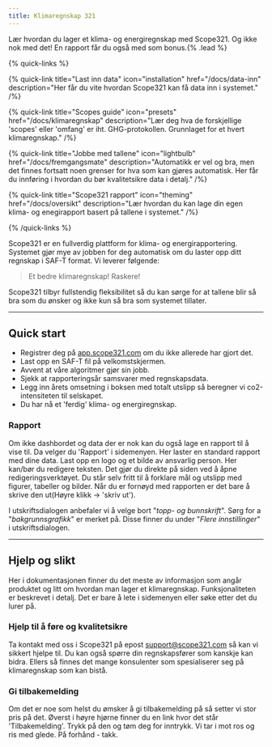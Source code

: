 ```yaml
---
title: Klimaregnskap 321
---
```


Lær hvordan du lager et klima- og energiregnskap med Scope321. Og ikke nok med det! En rapport får du også med som bonus.{% .lead %}

{% quick-links %}

{% quick-link title="Last inn data" icon="installation" href="/docs/data-inn" description="Her får du vite hvordan Scope321 kan få data inn i systemet." /%}

{% quick-link title="Scopes guide" icon="presets" href="/docs/klimaregnskap" description="Lær deg hva de forskjellige 'scopes' eller 'omfang' er iht. GHG-protokollen. Grunnlaget for et hvert klimaregnskap." /%}

{% quick-link title="Jobbe med tallene" icon="lightbulb" href="/docs/fremgangsmate" description="Automatikk er vel og bra, men det finnes fortsatt noen grenser for hva som kan gjøres automatisk. Her får du innføring i hvordan du bør kvalitetsikre data i detalj." /%}

{% quick-link title="Scope321 rapport" icon="theming" href="/docs/oversikt" description="Lær hvordan du kan lage din egen klima- og enegirapport basert på tallene i systemet." /%}

{% /quick-links %}

Scope321 er en fullverdig plattform for klima- og energirapportering. Systemet gjør mye av jobben for deg automatisk om du laster opp ditt regnskap i SAF-T format. Vi leverer følgende:

> Et bedre klimaregnskap! Raskere!

Scope321 tilbyr fullstendig fleksibilitet så du kan sørge for at tallene blir så bra som du ønsker og ikke kun så bra som systemet tillater.

---

## Quick start

- Registrer deg på [app.scope321.com](https://app.scope321.com) om du ikke allerede har gjort det.
- Last opp en SAF-T fil på velkomstskjermen.
- Avvent at våre algoritmer gjør sin jobb.
- Sjekk at rapporteringsår samsvarer med regnskapsdata.
- Legg inn årets omsetning i boksen med totalt utslipp så beregner vi co2-intensiteten til selskapet.
- Du har nå et 'ferdig' klima- og energiregnskap.

### Rapport

Om ikke dashbordet og data der er nok kan du også lage en rapport til å vise til. Da velger du 'Rapport' i sidemenyen. Her laster en standard rapport med dine data. Last opp en logo og et bilde av ansvarlig person. Her kan/bør du redigere teksten. Det gjør du direkte på siden ved å åpne redigeringsverktøyet. Du står selv fritt til å forklare mål og utslipp med figurer, tabeller og bilder. Når du er fornøyd med rapporten er det bare å skrive den ut(Høyre klikk -> 'skriv ut').

I utskriftsdialogen anbefaler vi å velge bort "_topp- og bunnskrift_". Sørg for a "_bakgrunnsgrafikk_" er merket på. Disse finner du under "_Flere innstillinger_" i utskriftsdialogen.

---

## Hjelp og slikt

Her i dokumentasjonen finner du det meste av informasjon som angår produktet og litt om hvordan man lager et klimaregnskap. Funksjonaliteten er beskrevet i detalj. Det er bare å lete i sidemenyen eller søke etter det du lurer på.

### Hjelp til å føre og kvalitetsikre

Ta kontakt med oss i Scope321 på epost support@scope321.com så kan vi sikkert hjelpe til. Du kan også spørre din regnskapsfører som kanskje kan bidra. Ellers så finnes det mange konsulenter som spesialiserer seg på klimaregnskap som kan bistå.

### Gi tilbakemelding

Om det er noe som helst du ømsker å gi tilbakemelding på så setter vi stor pris på det. Øverst i høyre hjørne finner du en link hvor det står 'Tilbakemelding'. Trykk på den og tøm deg for inntrykk. Vi tar i mot ros og ris med glede. På forhånd - takk.
